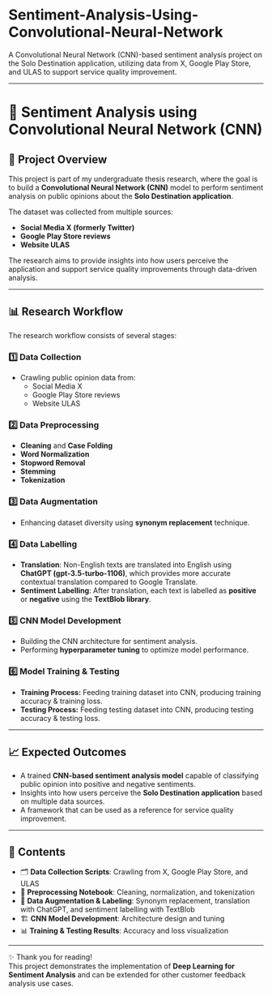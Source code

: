 # Sentiment-Analysis-Using-Convolutional-Neural-Network
A Convolutional Neural Network (CNN)-based sentiment analysis project on the Solo Destination application, utilizing data from X, Google Play Store, and ULAS to support service quality improvement.

---

# 🧠 Sentiment Analysis using Convolutional Neural Network (CNN)

## 📌 Project Overview  
This project is part of my undergraduate thesis research, where the goal is to build a **Convolutional Neural Network (CNN)** model to perform sentiment analysis on public opinions about the **Solo Destination application**.  

The dataset was collected from multiple sources:  
- **Social Media X (formerly Twitter)**  
- **Google Play Store reviews**  
- **Website ULAS**  

The research aims to provide insights into how users perceive the application and support service quality improvements through data-driven analysis.  

---

## 📊 Research Workflow  

The research workflow consists of several stages:  

### 1️⃣ Data Collection  
- Crawling public opinion data from:  
  - Social Media X  
  - Google Play Store reviews  
  - Website ULAS  

### 2️⃣ Data Preprocessing  
- **Cleaning** and **Case Folding**  
- **Word Normalization**  
- **Stopword Removal**  
- **Stemming**  
- **Tokenization**  

### 3️⃣ Data Augmentation  
- Enhancing dataset diversity using **synonym replacement** technique.  

### 4️⃣ Data Labelling  
- **Translation**: Non-English texts are translated into English using **ChatGPT (gpt-3.5-turbo-1106)**, which provides more accurate contextual translation compared to Google Translate.  
- **Sentiment Labelling**: After translation, each text is labelled as **positive** or **negative** using the **TextBlob library**.  

### 5️⃣ CNN Model Development  
- Building the CNN architecture for sentiment analysis.  
- Performing **hyperparameter tuning** to optimize model performance.  

### 6️⃣ Model Training & Testing  
- **Training Process:** Feeding training dataset into CNN, producing training accuracy & training loss.  
- **Testing Process:** Feeding testing dataset into CNN, producing testing accuracy & testing loss.  

---

## 📈 Expected Outcomes  
- A trained **CNN-based sentiment analysis model** capable of classifying public opinion into positive and negative sentiments.  
- Insights into how users perceive the **Solo Destination application** based on multiple data sources.  
- A framework that can be used as a reference for service quality improvement.  

---

## 📂 Contents  
- 🗂 **Data Collection Scripts**: Crawling from X, Google Play Store, and ULAS  
- 🧹 **Preprocessing Notebook**: Cleaning, normalization, and tokenization  
- 🔄 **Data Augmentation & Labeling**: Synonym replacement, translation with ChatGPT, and sentiment labelling with TextBlob  
- 🏗 **CNN Model Development**: Architecture design and tuning  
- 📊 **Training & Testing Results**: Accuracy and loss visualization  

---

✨ Thank you for reading!  
This project demonstrates the implementation of **Deep Learning for Sentiment Analysis** and can be extended for other customer feedback analysis use cases.  
